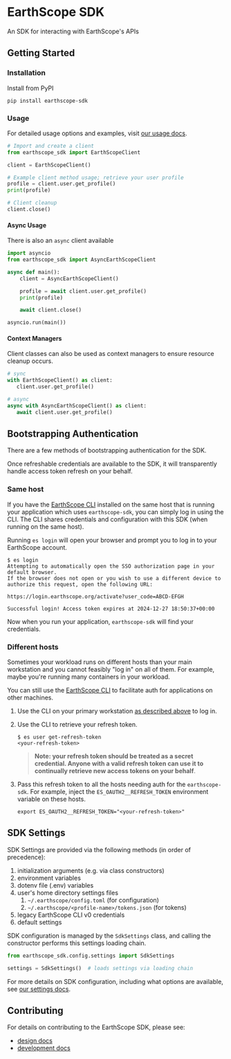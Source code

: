 # EarthScope SDK

An SDK for interacting with EarthScope's APIs

## Getting Started

### Installation

Install from PyPI

```shell
pip install earthscope-sdk
```

### Usage

For detailed usage options and examples, visit [our usage docs](docs/usage.md).

```py
# Import and create a client
from earthscope_sdk import EarthScopeClient

client = EarthScopeClient()

# Example client method usage; retrieve your user profile
profile = client.user.get_profile()
print(profile)

# Client cleanup
client.close()
```

#### Async Usage

There is also an `async` client available

```py
import asyncio
from earthscope_sdk import AsyncEarthScopeClient

async def main():
    client = AsyncEarthScopeClient()

    profile = await client.user.get_profile()
    print(profile)

    await client.close()

asyncio.run(main())
```

#### Context Managers

Client classes can also be used as context managers to ensure resource cleanup occurs.

```py
# sync
with EarthScopeClient() as client:
   client.user.get_profile()

# async
async with AsyncEarthScopeClient() as client:
   await client.user.get_profile()
```

## Bootstrapping Authentication

There are a few methods of bootstrapping authentication for the SDK.

Once refreshable credentials are available to the SDK, it will transparently handle access token refresh on your behalf.

### Same host

If you have the [EarthScope CLI](TODO) installed on the same host that is running your application which uses `earthscope-sdk`, you can simply log in using the CLI. The CLI shares credentials and configuration with this SDK (when running on the same host).

Running `es login` will open your browser and prompt you to log in to your EarthScope account.

```console
$ es login
Attempting to automatically open the SSO authorization page in your default browser.
If the browser does not open or you wish to use a different device to authorize this request, open the following URL:

https://login.earthscope.org/activate?user_code=ABCD-EFGH

Successful login! Access token expires at 2024-12-27 18:50:37+00:00
```

Now when you run your application, `earthscope-sdk` will find your credentials.

### Different hosts

Sometimes your workload runs on different hosts than your main workstation and you cannot feasibly "log in" on all of them. For example, maybe you're running many containers in your workload.

You can still use the [EarthScope CLI](TODO) to facilitate auth for applications on other machines.

1. Use the CLI on your primary workstation [as described above](#same-host) to log in.

1. Use the CLI to retrieve your refresh token.

   ```console
   $ es user get-refresh-token
   <your-refresh-token>
   ```

   > **Note: your refresh token should be treated as a secret credential. Anyone with a valid refresh token can use it to continually retrieve new access tokens on your behalf**.

1. Pass this refresh token to all the hosts needing auth for the `earthscope-sdk`. For example, inject the `ES_OAUTH2__REFRESH_TOKEN` environment variable on these hosts.

   ```shell
   export ES_OAUTH2__REFRESH_TOKEN="<your-refresh-token>"
   ```

## SDK Settings

SDK Settings are provided via the following methods (in order of precedence):

1. initialization arguments (e.g. via class constructors)
1. environment variables
1. dotenv file (.env) variables
1. user's home directory settings files
   1. `~/.earthscope/config.toml` (for configuration)
   1. `~/.earthscope/<profile-name>/tokens.json` (for tokens)
1. legacy EarthScope CLI v0 credentials
1. default settings

SDK configuration is managed by the `SdkSettings` class, and calling the constructor performs this settings loading chain.

```py
from earthscope_sdk.config.settings import SdkSettings

settings = SdkSettings()  # loads settings via loading chain
```

For more details on SDK configuration, including what options are available, see [our settings docs](docs/settings.md).

## Contributing

For details on contributing to the EarthScope SDK, please see:

- [design docs](docs/design.md)
- [development docs](docs/development.md)

